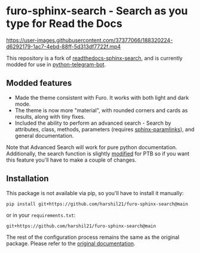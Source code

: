furo-sphinx-search - Search as you type for Read the Docs
=========================================================

https://user-images.githubusercontent.com/37377066/188320224-d6292179-1ac7-4ebd-88ff-5d313df7722f.mp4


This repository is a fork of [readthedocs-sphinx-search](https://github.com/readthedocs/readthedocs-sphinx-search), and is currently modded for use in [python-telegram-bot](https://github.com/python-telegram-bot/python-telegram-bot).

Modded features
---------------

- Made the theme consistent with Furo. It works with both light and dark mode.
- The theme is now more "material", with rounded corners and cards as results, along with tiny fixes.
- Included the ability to perform an advanced search - Search by attributes, class, methods, parameters (requires [sphinx-paramlinks](https://github.com/sqlalchemyorg/sphinx-paramlinks)), and general documentation.

Note that Advanced Search will work for pure python documentation. Additionally, the search function is slightly [modified](https://github.com/harshil21/furo-sphinx-search/blob/main/sphinx_search/static/js/rtd_sphinx_search.js#L490-L494) for PTB so if you want this feature you'll have to make a couple of changes.

Installation
------------

This package is not available via pip, so you'll have to install it manually:

``` bash
pip install git+https://github.com/harshil21/furo-sphinx-search@main
```

or in your ``requirements.txt``:

``` code
git+https://github.com/harshil21/furo-sphinx-search@main
```

The rest of the configuration process remains the same as the original package. Please refer to the [original documentation](https://readthedocs-sphinx-search.readthedocs.io/).
